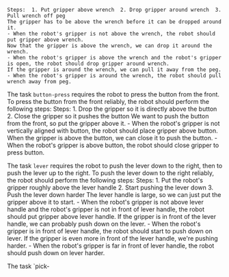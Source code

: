 
    Steps:  1. Put gripper above wrench  2. Drop gripper around wrench  3. Pull wrench off peg
    The gripper has to be above the wrench before it can be dropped around it.
    - When the robot's gripper is not above the wrench, the robot should put gripper above wrench.
    Now that the gripper is above the wrench, we can drop it around the wrench.
    - When the robot's gripper is above the wrench and the robot's gripper is open, the robot should drop gripper around wrench.
    If the gripper is around the wrench, we can pull it away from the peg.
    - When the robot's gripper is around the wrench, the robot should pull wrench away from peg.

The task `button-press` requires the robot to press the button from the front.
To press the button from the front reliably, the robot should perform the following steps:
    Steps:  1. Drop the gripper so it is directly above the button  2. Close the gripper so it pushes the button
    We want to push the button from the front, so put the gripper above it.
    - When the robot's gripper is not vertically aligned with button, the robot should place gripper above button.
    When the gripper is above the button, we can close it to push the button.
    - When the robot's gripper is above button, the robot should close gripper to press button.

The task `lever` requires the robot to push the lever down to the right, then to push the lever up to the right.
To push the lever down to the right reliably, the robot should perform the following steps:
    Steps:  1. Put the robot's gripper roughly above the lever handle  2. Start pushing the lever down  3. Push the lever down harder
    The lever handle is large, so we can just put the gripper above it to start.
    - When the robot's gripper is not above lever handle and the robot's gripper is not in front of lever handle, the robot should put gripper above lever handle.
    If the gripper is in front of the lever handle, we can probably push down on the lever.
    - When the robot's gripper is in front of lever handle, the robot should start to push down on lever.
    If the gripper is even more in front of the lever handle, we're pushing harder.
    - When the robot's gripper is far in front of lever handle, the robot should push down on lever harder.

The task `pick-